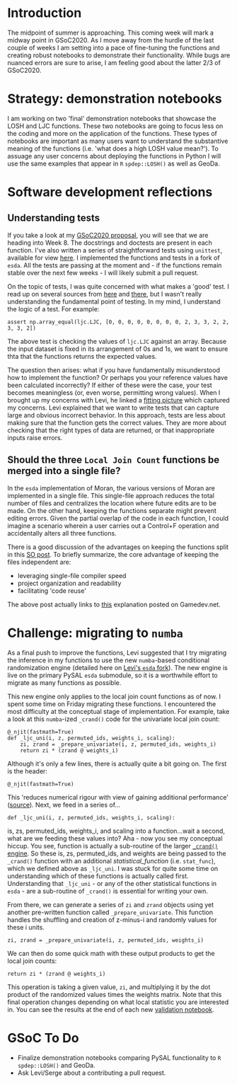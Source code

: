 # Introduction

The midpoint of summer is approaching. This coming week will mark a midway point in GSoC2020. As I move away from the hurdle of the last couple of weeks I am setting into a pace of fine-tuning the functions and creating robust notebooks to demonstrate their functionality. While bugs are nuanced errors are sure to arise, I am feeling good about the latter 2/3 of GSoC2020.

# Strategy: demonstration notebooks

I am working on two 'final' demonstration notebooks that showcase the LOSH and LJC functions. These two notebooks are going to focus less on the coding and more on the application of the functions. These types of notebooks are important as many users want to understand the substantive meaning of the functions (i.e. 'what does a high LOSH value mean?'). To assuage any user concerns about deploying the functions in Python I will use the same examples that appear in `R` `spdep::LOSH()` as well as GeoDa.

# Software development reflections

## Understanding tests

If you take a look at my [GSoC2020 proposal](https://docs.google.com/document/d/1WjHjy5Eyk4WG5QWfnsnhWg1r4-e09JXXCx0iaPphg6c/edit?usp=sharing), you will see that we are heading into Week 8. The docstrings and doctests are present in each function. I've also written a series of straightforward tests using `unittest`, available for view [here](https://github.com/jeffcsauer/GSOC2020/tree/master/tests). I implemented the functions and tests in a fork of `esda`. All the tests are passing at the moment and - if the functions remain stable over the next few weeks - I will likely submit a pull request. 

On the topic of tests, I was quite concerned with what makes a 'good' test. I read up on several sources from [here]() and [there](), but I wasn't really understanding the fundamental point of testing. In my mind, I understand the logic of a test. For example: 

```{python}
assert np.array_equal(ljc.LJC, [0, 0, 0, 0, 0, 0, 0, 0, 2, 3, 3, 2, 2, 3, 3, 2])
```

The above test is checking the values of `ljc.LJC` against an array. Because the input dataset is fixed in its arrangement of 0s and 1s, we want to ensure thta that the functions returns the expected values. 

The question then arises: what if you have fundamentally misunderstood how to implement the function? Or perhaps you your reference values have been calculated incorrectly? If either of these were the case, your test becomes meaningless (or, even worse, permitting wrong values). When I brought up my concerns with Levi, he linked a [fitting picture](https://www.reddit.com/r/ProgrammerHumor/comments/3bg3ro/yay_all_unit_tests_passing/) which captured my concerns. Levi explained that we want to write tests that can capture large and obvious incorrect behavior. In this approach, tests are less about making sure that the function gets the correct values. They are more about checking that the right types of data are returned, or that inappropriate inputs raise errors. 

## Should the three `Local Join Count` functions be merged into a single file?

In the `esda` implementation of Moran, the various versions of Moran are implemented in a single file. This single-file approach reduces the total number of files and centralizes the location where future edits are to be made. On the other hand, keeping the functions separate might prevent editing errors. Given the partial overlap of the code in each function, I could imagine a scenario wherein a user carries out a Control+F operation and accidentally alters all three functions. 

There is a good discussion of the advantages on keeping the functions split in this [SO post](https://stackoverflow.com/questions/15580539/what-are-the-advantages-of-using-more-then-1-code-file-for-a-project-c/15580555#15580555). To briefly summarize, the core advantage of keeping the files independent are: 

- leveraging single-file compiler speed
- project organization and readability 
- facilitating 'code reuse'

The above post actually links to [this](https://www.gamedev.net/tutorials/_/technical/general-programming/organizing-code-files-in-c-and-c-r1798/) explanation posted on Gamedev.net.

# Challenge: migrating to `numba`

As a final push to improve the functions, Levi suggested that I try migrating the inference in my functions to use the new `numba`-based conditional randomization engine (detailed here on [Levi's `esda` fork](https://github.com/ljwolf/esda/blob/moran-perf/esda/crand.py)). The new engine is live on the primary PySAL `esda` submodule, so it is a worthwhile effort to migrate as many functions as possible.  

This new engine only applies to the local join count functions as of now. I spent some time on Friday migrating these functions. I encountered the most difficulty at the conceptual stage of implementation. For example, take a look at this `numba`-ized `_crand()` code for the univariate local join count: 

```
@_njit(fastmath=True)
def _ljc_uni(i, z, permuted_ids, weights_i, scaling):
    zi, zrand = _prepare_univariate(i, z, permuted_ids, weights_i)
    return zi * (zrand @ weights_i)
```

Although it's only a few lines, there is actually quite a bit going on. The first is the header:

```
@_njit(fastmath=True)
```

This 'reduces numerical rigour with view of gaining additional performance' ([source](https://numba.pydata.org/numba-doc/latest/user/performance-tips.html#fastmath)). Next, we feed in a series of...

```
def _ljc_uni(i, z, permuted_ids, weights_i, scaling):
```

is, zs, permuted_ids, weights_i, and scaling into a function...wait a second, what are we feeding these values into? Aha - now you see my conceptual hiccup. You see, function is actually a sub-routine of the larger [`_crand()` engine](https://github.com/ljwolf/esda/blob/moran-perf/esda/crand.py#L67). So these is, zs, permuted_ids, and weights are being passed to the `_crand()` function with an additional *statistical_function* (i.e. `stat_func`), which we defined above as `_ljc_uni`. I was stuck for quite some time on understanding which of these functions is actually called first. Understanding that `_ljc_uni` - or any of the other statistical functions in `esda` - are a sub-routine of `_crand()` is essential for writing your own. 

From there, we can generate a series of `zi` and `zrand` objects using yet another pre-written function called `_prepare_univariate`. This function handles the shuffling and creation of z-minus-i and randomly values for these i units.

```
zi, zrand = _prepare_univariate(i, z, permuted_ids, weights_i)
```

We can then do some quick math with these output products to get the local join counts:

```
return zi * (zrand @ weights_i)
``` 

This operation is taking a given value, `zi`, and multiplying it by the dot product of the randomized values times the weights matrix. Note that this final operation changes depending on what local statistic you are interested in. You can see the results at the end of each new [validation notebook](https://github.com/jeffcsauer/GSOC2020/tree/master/validation). 

# GSoC To Do

- Finalize demonstration notebooks comparing PySAL functionality to `R` `spdep::LOSH()` and GeoDa. 
- Ask Levi/Serge about a contributing a pull request.
